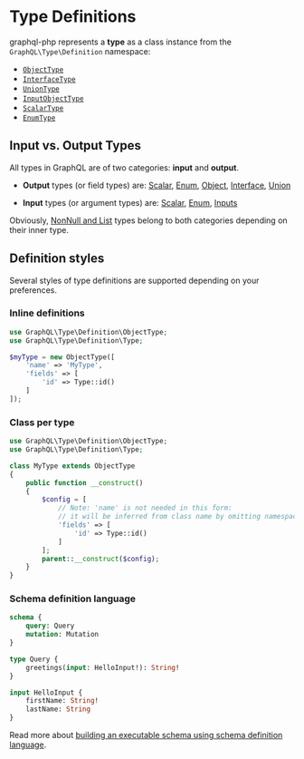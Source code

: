 # Type Definitions 
graphql-php represents a **type** as a class instance from the `GraphQL\Type\Definition` namespace:

- [`ObjectType`](object-types.md)
- [`InterfaceType`](interfaces.md)
- [`UnionType`](unions.md)
- [`InputObjectType`](inputs.md)
- [`ScalarType`](scalars.md)
- [`EnumType`](enums.md)

## Input vs. Output Types
All types in GraphQL are of two categories: **input** and **output**.

* **Output** types (or field types) are: [Scalar](scalars.md), [Enum](enums.md), [Object](object-types.md),
  [Interface](interfaces.md), [Union](unions.md)

* **Input** types (or argument types) are: [Scalar](scalars.md), [Enum](enums.md), [Inputs](inputs.md)

Obviously, [NonNull and List](lists-and-nonnulls.md) types belong to both categories depending on their
inner type.

## Definition styles

Several styles of type definitions are supported depending on your preferences.

### Inline definitions

```php
use GraphQL\Type\Definition\ObjectType;
use GraphQL\Type\Definition\Type;

$myType = new ObjectType([
    'name' => 'MyType',
    'fields' => [
        'id' => Type::id()
    ]
]);
```

### Class per type

```php
use GraphQL\Type\Definition\ObjectType;
use GraphQL\Type\Definition\Type;

class MyType extends ObjectType
{
    public function __construct()
    {
        $config = [
            // Note: 'name' is not needed in this form:
            // it will be inferred from class name by omitting namespace and dropping "Type" suffix
            'fields' => [
                'id' => Type::id()
            ]
        ];
        parent::__construct($config);
    }
}
```

### Schema definition language
```graphql
schema {
    query: Query
    mutation: Mutation
}

type Query {
    greetings(input: HelloInput!): String!
}

input HelloInput {
    firstName: String!
    lastName: String
}
```

Read more about [building an executable schema using schema definition language](../schema-definition-language.md).
